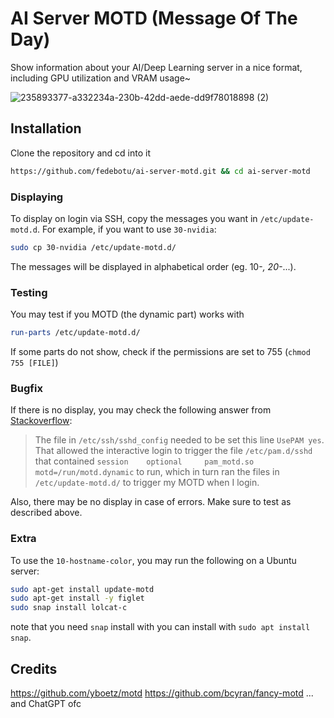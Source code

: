 # AI Server MOTD (Message Of The Day)

Show information about your AI/Deep Learning server in a nice format, including GPU utilization and VRAM usage~

![235893377-a332234a-230b-42dd-aede-dd9f78018898 (2)](https://user-images.githubusercontent.com/48984123/235893948-2b259590-0a6d-49bb-9c7a-c2fb126e00f3.png)

## Installation

Clone the repository and cd into it
```bash
https://github.com/fedebotu/ai-server-motd.git && cd ai-server-motd
```
### Displaying

To display on login via SSH, copy the messages you want in `/etc/update-motd.d`.
For example, if you want to use `30-nvidia`:

```bash
sudo cp 30-nvidia /etc/update-motd.d/
```

The messages will be displayed in alphabetical order (eg. 10-*, 20-*...). 

### Testing
You may test if you MOTD (the dynamic part) works with
```bash
run-parts /etc/update-motd.d/
```
If some parts do not show, check if the permissions are set to 755 (`chmod 755 [FILE]`)

### Bugfix
If there is no display, you may check the following answer from [Stackoverflow](https://askubuntu.com/questions/1394600/motd-not-showing-up-on-ubuntu-21-10):
> The file in `/etc/ssh/sshd_config` needed to be set this line `UsePAM yes`. That allowed the interactive login to trigger the file `/etc/pam.d/sshd` that contained `session    optional     pam_motd.so  motd=/run/motd.dynamic` to run, which in turn ran the files in `/etc/update-motd.d/` to trigger my MOTD when I login.

Also, there may be no display in case of errors. Make sure to test as described above.

### Extra

To use the `10-hostname-color`, you may run the following on a Ubuntu server:
```bash
sudo apt-get install update-motd
sudo apt-get install -y figlet
sudo snap install lolcat-c
```

note that you need `snap` install with you can install with `sudo apt install snap`.

## Credits
https://github.com/yboetz/motd
https://github.com/bcyran/fancy-motd
... and ChatGPT ofc
